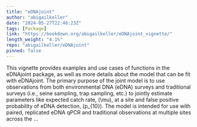 ```yaml
---
title: "eDNAjoint"
author: "abigailkeller"
date: "2024-05-27T22:46:23Z"
tags: [Package]
link: "https://bookdown.org/abigailkeller/eDNAjoint_vignette/"
length_weight: "4.1%"
repo: "abigailkeller/eDNAjoint"
pinned: false
---
```


This vignette provides examples and use cases of functions in the eDNAjoint package, as well as more details about the model that can be fit with eDNAjoint. The primary purpose of the joint model is to use observations from both environmental DNA (eDNA) surveys and traditional surveys (i.e., seine sampling, trap sampling, etc.) to jointly estimate parameters like expected catch rate, \(\mu\), at a site and false positive probability of eDNA detection, \(p_{10}\). The model is intended for use with paired, replicated eDNA qPCR and traditional observations at multiple sites across the ...
